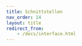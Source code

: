 ```yaml
---
title: Schnittstellen
nav_order: 14
layout: title
redirect_from:
    - /docs/interface.html
---
```

